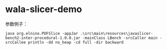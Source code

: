 # wala-slicer-demo

参数例子：

```shell
java org.elnino.PDFSlice -appJar .\src\main\resources\javaslicer-bench2-inter-procedural-1.0.0.jar -mainClass LBench -srcCaller main -srcCallee println -dd no_heap -cd full -dir backward

```